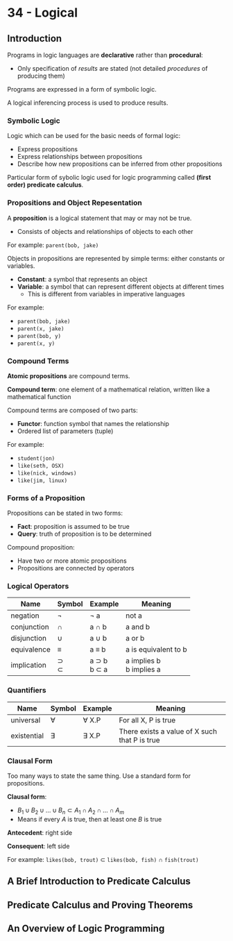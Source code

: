 # 34 - Logical

## Introduction

Programs in logic languages are **declarative** rather than **procedural**:
- Only specification of *results* are stated (not detailed *procedures* of producing them)

Programs are expressed in a form of symbolic logic.

A logical inferencing process is used to produce results.

### Symbolic Logic

Logic which can be used for the basic needs of formal logic:
- Express propositions
- Express relationships between propositions
- Describe how new propositions can be inferred from other propositions

Particular form of sybolic logic used for logic programming called **(first order) predicate calculus**.

### Propositions and Object Repesentation

A **proposition** is a logical statement that may or may not be true.
- Consists of objects and relationships of objects to each other

For example: `parent(bob, jake)`

Objects in propositions are represented by simple terms: either constants or variables.
- **Constant**: a symbol that represents an object
- **Variable**: a symbol that can represent different objects at different times
    - This is different from variables in imperative languages

For example:
- `parent(bob, jake)`
- `parent(x, jake)`
- `parent(bob, y)`
- `parent(x, y)`

### Compound Terms

**Atomic propositions** are compound terms.

**Compound term**: one element of a mathematical relation, written like a mathematical function

Compound terms are composed of two parts:
- **Functor**: function symbol that names the relationship
- Ordered list of parameters (tuple)

For example:
- `student(jon)`
- `like(seth, OSX)`
- `like(nick, windows)`
- `like(jim, linux)`

### Forms of a Proposition

Propositions can be stated in two forms:
- **Fact**: proposition is assumed to be true
- **Query**: truth of proposition is to be determined

Compound proposition:
- Have two or more atomic propositions
- Propositions are connected by operators

### Logical Operators

| Name | Symbol | Example | Meaning |
| - | - | - | - |
| negation | $\neg$ | $\neg$ a | not a |
| conjunction | $\cap$ | a $\cap$ b | a and b |
| disjunction | $\cup$ | a $\cup$ b | a or b |
| equivalence | $\equiv$ | a $\equiv$ b | a is equivalent to b |
| implication | $\supset$ <br> $\subset$ | a $\supset$ b <br> b $\subset$ a | a implies b <br> b implies a |

### Quantifiers

| Name | Symbol | Example | Meaning |
| - | - | - | - |
| universal | $\forall$ | $\forall$ X.P | For all X, P is true |
| existential | $\exists$ | $\exists$ X.P | There exists a value of X such that P is true |

### Clausal Form

Too many ways to state the same thing. Use a standard form for propositions.

**Clausal form**:
- $B_1 \cup B_2 \cup \dots \cup B_n \subset A_1 \cap A_2 \cap \dots \cap A_m$
- Means if every $A$ is true, then at least one $B$ is true

**Antecedent**: right side

**Consequent**: left side

For example: `likes(bob, trout)` $\subset$ `likes(bob, fish)` $\cap$ `fish(trout)`

## A Brief Introduction to Predicate Calculus



## Predicate Calculus and Proving Theorems



## An Overview of Logic Programming


